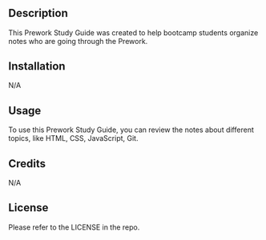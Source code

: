 # <Prework Study Guide Webpage>

## Description

This Prework Study Guide was created to help bootcamp students organize notes who are going through the Prework. 

## Installation

N/A

## Usage

To use this Prework Study Guide, you can review the notes about different topics, like HTML, CSS, JavaScript, Git.

## Credits

N/A

## License

Please refer to the LICENSE in the repo. 


